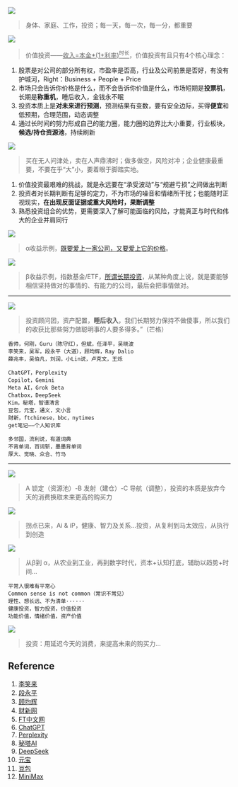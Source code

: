

![](https://github.com/user-attachments/assets/ae8da299-1830-4a9a-b184-e8a5f8d082e0)
> 身体、家庭、工作，投资；每一天，每一次，每一分，都重要

![](https://github.com/user-attachments/assets/a3da8f12-146d-4da0-a558-83c4dd146660)
> 价值投资——<ins>收入=本金*(1+利率)<sup>时长</sup></ins>，价值投资有且只有4个核心理念：

1. 股票是对公司的部分所有权，市盈率是否高，行业及公司前景是否好，有没有护城河，Ri­g­ht：Bu­s­i­n­e­ss + Pe­o­p­le + Pr­i­ce
2. 市场只会告诉你价格是什么，而不会告诉你价值是什么，市场短期是**投票机**，长期是**称重机**，睡后收入，金钱永不眠
3. 投资本质上是**对未来进行预测**，预测结果有变数，要有安全边际，买得**便宜**和低预期，合理范围，动态调整
4. 通过长时间的努力形成自己的能力圈，能力圈的边界比大小重要，行业板块，**候选/持仓资源池**，持续刷新

![](https://github.com/user-attachments/assets/43e91936-d12f-47ff-9173-430b878faca9)
> 买在无人问津处，卖在人声鼎沸时；做多做空，风险对冲；企业健康最重要，不要在乎“大”小，要着眼于脚踏实地。

1. 价值投资最艰难的挑战，就是永远要在“承受波动”与“规避亏损”之间做出判断
2. 投资者对长期判断有足够的定力，不为市场的噪音和情绪所干扰；也能随时正视现实，**在出现反面证据或重大风险时，果断调整**
3. 熟悉投资组合的优势，更需要深入了解可能面临的风险，才能真正与时代和伟大的企业并肩同行

![](https://github.com/user-attachments/assets/5ea14f04-1e28-482a-b407-ead4004fb92f)
> α收益示例，[既要爱上一家公司，又要爱上它的价格](https://finance.sina.com.cn/roll/2024-11-22/doc-incwxxhe3820160.shtml)。

![](https://github.com/user-attachments/assets/b0116576-cee2-4525-bffa-7f6652f2c4c6)
> β收益示例，指数基金/ETF，[所谓长期投资](https://mp.weixin.qq.com/s/VxbhRmntzpgZd5HN-SFR3Q)，从某种角度上说，就是要能够相信坚持做对的事情的、有能力的公司，最后会把事情做对。

---

![](https://github.com/user-attachments/assets/4e0c2f6e-a8e1-4085-beed-ffa3b6f6f37a)
> 投资顾问团，资产配置，**睡后收入**，我们长期努力保持不做傻事，所以我们的收获比那些努力做聪明事的人要多得多。”（芒格）

```
香帅，何刚，Guru（陈守红），但斌，任泽平，吴晓波
李笑来，吴军，段永平（大道），顾均辉，Ray Dalio
薛兆丰，吴伯凡，刘润，小Lin说，卢克文，王烁
```

```
ChatGPT，Perplexity
Copilot，Gemini
Meta AI，Grok Beta
Chatbox，DeepSeek
Kim，秘塔，智谱清言
豆包，元宝，通义，文小言
财新，ftchinese，bbc，nytimes
get笔记——个人知识库
```

```
多邻国，流利说，有道词典
不背单词，百词斩，墨墨背单词
厚大、觉晓、众合、竹马
```

---


![](https://github.com/user-attachments/assets/2ee5dd63-1d00-4df7-8d21-8cb1d1f77e8c)
> A 锁定（资源池）-B 发射（建仓）-C 导航（调整），投资的本质是放弃今天的消费换取未来更高的购买力

![](https://github.com/user-attachments/assets/a0f9779e-5b12-4ec4-8e7a-baef14d06445)
> 拐点已来，Ai & iP，健康、智力及关系...投资，从复利到马太效应，从执行到创造

![](https://github.com/user-attachments/assets/65c9105c-691a-487d-a914-2a4627483707)
> 从β到 α，从农业到工业，再到数字时代，资本+认知打底，辅助以趋势+时间...

```MY
平常人很难有平常心
Common sense is not common（常识不常见）
理性、想长远、不为清单······
健康投资，智力投资，价值投资
功能价值，情绪价值，资产价值
```

![](https://github.com/user-attachments/assets/80aabbe6-b372-4b31-ad40-b0ddce4e50c4)
> 投资：用延迟今天的消费，来提高未来的购买力...

## Reference

1. [李笑来](https://lixiaolai.com/#/)
2. [段永平](https://github.com/iqiancheng/fastisslow)
3. [顾均辉](https://www.gujunhui.com/)
4. [财新网](https://www.caixin.com/)
5. [FT中文网](https://www.ftchinese.com/)
6. [ChatGPT](https://chatgpt.com/)
7. [Perplexity](https://www.perplexity.ai/)
8. [秘塔AI](https://metaso.cn/)
9. [DeepSeek](https://www.deepseek.com/)
10. [元宝](https://yuanbao.tencent.com/chat/)
11. [豆包](https://www.doubao.com/chat/)
12. [MiniMax](https://agent.minimax.io/)
